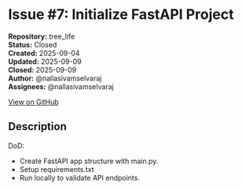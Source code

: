 # Issue #7: Initialize FastAPI Project

**Repository:** tree_life  
**Status:** Closed  
**Created:** 2025-09-04  
**Updated:** 2025-09-09  
**Closed:** 2025-09-09  
**Author:** @nallasivamselvaraj  
**Assignees:** @nallasivamselvaraj  

[View on GitHub](https://github.com/Simtestlab/tree_life/issues/7)

## Description

DoD:
- Create FastAPI app structure with main.py.
- Setup requirements.txt
- Run locally to validate API endpoints.